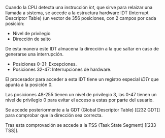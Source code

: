 
Cuando la CPU detecta una instrucción *int*, que sirve para relaizar una llamada a sistema, se accede a la estructura hardware IDT (Interrupt Descriptor Table) (un vector de 356 posiciones, con 2 campos por cada posición:

- Nivel de privilegio
- Dirección de salto

De esta manera este IDT almacena la dirección a la que saltar en caso de generarse una interrupción.

- Posiciones 0-31: Excepciones.
- Posiciones 32-47: Interrupciones de hardware.

El procesador para acceder a esta IDT tiene un registro especial *IDTr* que apunta a la posición 0.

Las posiciones 48-255 tienen un nivel de privilegio 3, las 0-47 tienen un nivel de privilegio 0 para evitar el acceso a estas por parte del usuario.

Se accede posteriormente a la GDT (Global Descriptor Table) [[232 GDT]] para comprobar que la dirección sea correcta.

Tras esta comprovación se accede a la TSS (Task State Segment) [[233 TSS]].